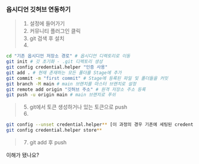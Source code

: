 ### 옵시디언 깃허브 연동하기

>1. 설정에 들어가기
>2. 커뮤니티 플러그인 클릭
>3. git 검색 후 설치 
>4. 
``` bash
cd "기존 옵시디언 저장소 경로" # 옵시디언 디렉토리로 이동
git init # 깃 초기화 - .git 디렉토리 생성
git config credential.helper "인증 사용"
git add . # 현재 존재하는 모든 폴더를 Stage에 추가
git commit -m "first commit" # Stage에 등록된 파일 및 폴더들을 커밋
git branch -M main # main 브랜치를 마스터 브랜치로 설정
git remote add origin "깃허브 주소" # 원격 저장소 주소 등록
git push -u origin main # main 브랜치로 푸쉬
```
> 5. git에서 토큰 생성하거나 있는 토큰으로 push
> 6.
``` bash
git config --unset credential.helper** [이 과정의 경우 기존에 세팅된 credential.helper 데이터를 해제할 때만 사용한다.]
git config credential.helper store**
```
> 7. git add 후 push

이해가 됐나요?
